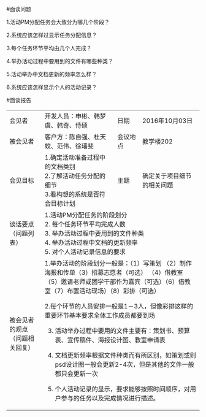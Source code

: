 #面谈问题

1.活动PM分配任务会大致分为哪几个阶段？

2.系统应该怎样过显示任务分配信息？

3.每个任务环节平均由几个人完成？

4.举办活动过程中要用到的文件有哪些种类？

5.活动举办中文档更新的频率怎么样？

6.系统应该怎样显示个人的活动记录？


#面谈报告
<table>

<tbody>

<tr><td>会见者</td><td>开发人员：申彬、韩梦虞、韩奇、侍硕</td><td>日期</td><td>2016年10月03日</td></tr>

<tr><td>被会见者</td><td>客户方：陈自强、杜天蛟、范伟、徐璠斐</td><td>会议地点</td><td>教学楼202</td></tr>

<tr><td>会见目标</td><td>1.确定活动准备过程中的文档类别<br/>2.了解活动任务分配的细节<br/>3.看构想的系统是否符合目标计划</td><td>主题</td><td>确定关于项目细节的相关问题</td></tr>

<tr><td>谈话要点（问题列表）</td><td colspan="3">1.活动PM分配任务的阶段划分
<br/>
2. 每个任务环节平均完成人数
<br/>
3. 举办活动过程中要用到的文件种类
<br/>
4. 举办活动过程中文档的更新频率
<br/>
5. 对个人活动记录信息的要求<br/>

<tr><td>被会见者的观点（问题相关回复）</td><td colspan="3">1.举办活动的阶段划分一般是：（1）写策划 （2）制作海报和传单（3）招募志愿者（可选） （4）借教室 （5）邀请老师或团学干部作为嘉宾（可选）（6）借教室（7）布置活动现场）（8）彩排（可选）<br/>

2.每个环节的人员安排一般是1－3人，但像彩排这样的重要环节基本要求全体工作成员都要到场<br/>

3. 活动举办过程中要用的文件主要有：策划书、预算表、宣传稿件、海报设计图、教室申请表<br/>

4. 文档更新频率根据文件种类而有所区别，如策划或则psd设计图一般会更新2-4次，但是其他的文件一般都只会更新一次<br/>

5. 个人活动记录的显示，要求能够按照时间顺序，对用户参与的任务以及完成情况进行描述。</td></tr>
</tbody>

</table>
